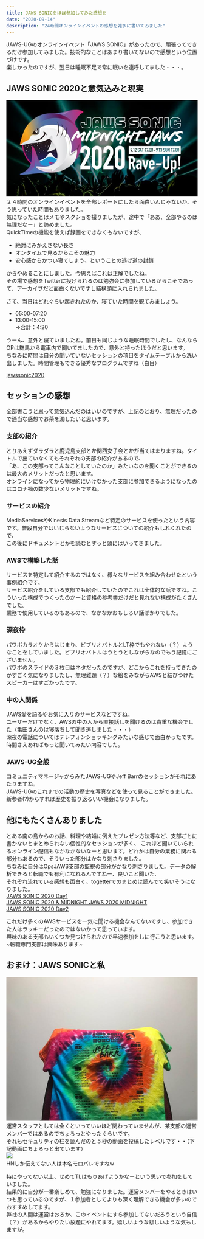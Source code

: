 ```yaml
---
title: JAWS SONICをほぼ参加してみた感想を
date: "2020-09-14"
description: "24時間オンラインイベントの感想を雑多に書いてみました"
---
```


JAWS-UGのオンラインイベント「JAWS SONIC」があったので、頑張ってできるだけ参加してみました。技術的なことはあまり書いてないので感想という位置づけです。  
楽しかったのですが、翌日は睡眠不足で常に眠いを連呼してました・・・。  

## JAWS SONIC 2020と意気込みと現実
![jawssonic2020logo](./Midnight-image_RGB-01.jpg)  
２４時間のオンラインイベントを全部レポートにしたら面白いんじゃないか、そう思っていた時間もありました。  
気になったことはメモやスクショを撮りましたが、途中で「ああ、全部やるのは無理だなー」と諦めました。  
QuickTimeの機能を使えば録画をできなくもないですが、
 -  絶対にみかえさない長さ
 -  オンタイムで見るからこその魅力
 -  安心感からかつい寝てしまう、ということの逃げ道の封鎖  

からやめることにしました。今思えばこれは正解でしたね。  
その場で感想をTwitterに投げられるのは勉強会に参加しているからこそであって、アーカイブだと面白くないですし結構頭に入れられました。  
  
さて、当日はどれぐらい起きれたのか、寝ていた時間を観てみましょう。  
 - 05:00-07:20
 - 13:00-15:00  
→合計：4:20  
  
うーん、意外と寝ていましたね。前日も同じような睡眠時間でしたし、なんならOPは群馬から電車内で聞いてましたので、意外と持ったほうだと思います。  
ちなみに時間は自分の聞いていないセッションの項目をタイムテーブルから洗い出しました。時間管理もできる優秀なプログラムですね（白目）  
  
[jawssonic2020](https://jawssonic2020.jaws-ug.jp/)  

## セッションの感想  
全部書こうと思って意気込んだのはいいのですが、上記のとおり、無理だったので適当な感想でお茶を濁したいと思います。  
  
### 支部の紹介  
とりあえずダラダラと鹿児島支部とか関西女子会とかが当てはまりますね。タイトルで出ていなくてもそれぞれの支部の紹介があるので、  
「あ、この支部ってこんなことしていたのか」みたいなのを聞くことができるのは最大のメリットだったと思います。  
オンラインになってから物理的にいけなかった支部に参加できるようになったのはコロナ禍の数少ないメリットですね。
  
### サービスの紹介  
MediaServicesやKinesis Data Streamなど特定のサービスを使ったという内容です。普段自分ではいじらないようなサービスについての紹介もしれくれたので、  
この後にドキュメントとかを読むとすっと頭にはいってきました。
  
### AWSで構築した話
サービスを特定して紹介するのではなく、様々なサービスを組み合わせたという事例紹介です。  
サービス紹介をしている支部でも紹介していたのでこれは全体的な話ですね。こういった構成でつくったのかーと資格の参考書だけだと見れない構成がたくさんでした。  
業務で使用しているのもあるので、なかなかおもしろい話ばかりでした。
  
### 深夜枠  
パワポカラオケからはじまり、ビブリオバトルとLT枠でもやれない（？）ようなことをしていました。ビブリオバトルはうとうとしながらなのでもう記憶にございません。  
パワポのスライドの３枚目はネタだったのですが、どこからこれを持ってきたのかすごく気になりましたし、無理難題（？）な絵をみながらAWSと結びつけたスピーカーはすごかったです。
  
### 中の人関係  
JAWS愛を語るやお気に入りのサービスなどですね。  
ユーザーだけでなく、AWSの中の人から直接話しを聞けるのは貴重な機会でした（亀田さんのは寝落ちして聞き逃しました・・・）  
深夜の電話についてはテレフォンショッキングみたいな感じで面白かったです。時間さえあればもっと聞いてみたい内容でした。
  
### JAWS-UG全般  
コミュニティマネージャからみたJAWS-UGやJeff Barrのセッションがそれにあたりますね。  
JAWS-UGのこれまでの活動の歴史を写真などを使って見ることができました。  
新参者(?)からすれば歴史を振り返るいい機会になりました。
  
## 他にもたくさんありました  
とある南の島からのお話、料理や結婚に例えたプレゼン方法等など、支部ごとに書かないとまとめられない個性的なセッションが多く、
これほど聞いていられるオンライン配信もなかなかないなーと思います。どれかは自分の業務に関わる部分もあるので、そういった部分はかなり刺さりました。  
ちなみに自分はOpsJAWS支部の監視の部分がかなり刺さりました。データの解析できると転職でも有利になれるんですねー、良いこと聞いた.  
それぞれ流れている感想も面白く、togetterでのまとめは読んでて笑いそうになりました。  
[JAWS SONIC 2020 Day1](https://togetter.com/li/15914646)  
[JAWS SONIC 2020 & MIDNIGHT JAWS 2020 MIDNIGHT](https://togetter.com/li/1591535)  
[JAWS SONIC 2020 Day2](https://togetter.com/li/1591766)  
  
これだけ多くのAWSサービスを一気に聞ける機会なんてないですし、参加できた人はラッキーだったのではないかって思っています。  
興味のある支部もいくつか見つけられたので早速参加をしに行こうと思います。~転職専門支部は興味あります~  
  
## おまけ：JAWS SONICと私  
![t-shorts](./jaws-t.jpg)  
運営スタッフとしては全くといっていいほど関わっていませんが、某支部の運営メンバーではあるのでちょろっとやったぐらいです。  
それもセキュリティの柱を読んだのと５秒の動画を投稿したレベルです・・（下記動画にちょろっと出ています）  
[![](https://img.youtube.com/vi/qeq_WpwA-sw&feature=emb_title/0.jpg)](https://www.youtube.com/watch?v=qeq_WpwA-sw&feature=emb_title)  
HNしか伝えてない人は本名モロバレですねw  
  
特にやってない以上、せめてTLはもりあげようかなーという思いで参加をしていました。  
結果的に自分が一番楽しめて、勉強になりました。運営メンバーをやるときはいつも思っているのですが、１参加者としてよりも深く理解できる機会が多いのでおすすめしてます。  
弊社の人間は運営はおろか、このイベントにすら参加してないだろうという自信（？）があるからやりたい放題にやれてます。嬉しいような悲しいような気もしますが。  
